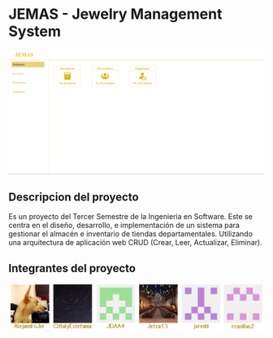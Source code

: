 # JEMAS - Jewelry Management System

<p align="center">
    <img width="700" src="./sources/imgs/dashboard.png" />
</p>

## Descripcion del proyecto
Es un proyecto del Tercer Semestre de la Ingenieria en Software. Este se centra en el diseño, desarrollo, e implementación de un sistema para gestionar el almacén e inventario de tiendas departamentales. Utilizando una arquitectura de aplicación web CRUD (Crear, Leer, Actualizar, Eliminar).

## Integrantes del proyecto

<p align="center">
    <a href="https://github.com/AlejandroJer/JEMAS/graphs/contributors">
        <img width="550" src="./sources/imgs/contributors.png" />
    </a>
</p>